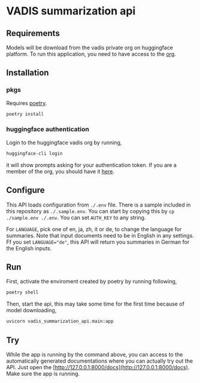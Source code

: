 # VADIS summarization api

## Requirements

Models will be download from the vadis private org on huggingface platform.
To run this application, you need to have access to the [org](https://huggingface.co/vadis).


## Installation

### pkgs
Requires [poetry](https://python-poetry.org/docs/).

```bash
poetry install
```

### huggingface authentication

Login to the huggingface vadis org by running,

```bash
huggingface-cli login
```

it will show prompts asking for your authentication token.
If you are a member of the org, you should have it [here](https://huggingface.co/settings/tokens).


## Configure

This API loads configuration from `./.env` file.
There is a sample included in this repository as `./.sample.env`.
You can start by copying this by `cp ./sample.env ./.env`.
You can set `AUTH_KEY` to any string.

For `LANGUAGE`, pick one of en, ja, zh, it or de, to change the language for summaries.
Note that input documents need to be in English in any settings.
Ff you set `LANGUAGE="de"`, this API will return you summaries in German for the English inputs.

## Run

First, activate the enviroment created by poetry by running following,
```bash
poetry shell
```

Then, start the api, this may take some time for the first time because of model downloading,
```bash
uvicorn vadis_summarization_api.main:app
```

## Try

While the app is running by the command above, you can access to the automatically generated documentations where you can actually try out the API.
Just open the [http://127.0.0.1:8000/docs](http://127.0.0.1:8000/docs).
Make sure the app is running.
